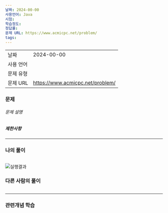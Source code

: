 ```yaml
---
날짜: 2024-00-00
사용언어: Java
시험: 
학습정도: 
정답률: 
문제 URL: https://www.acmicpc.net/problem/
tags:
---
```


|        |                                   |
| ------ | --------------------------------- |
| 날짜     | 2024-00-00                        |
| 사용 언어  |                                   |
| 문제 유형  |                                   |
| 문제 URL | https://www.acmicpc.net/problem/  |



### 문제

###### 문제 설명


##### 제한사항


---

### 나의 풀이

```java

```

![실행결과](/assets/CodingTest/B2477.png)
### 다른 사람의 풀이

```java

```

---
### 관련개념 학습
